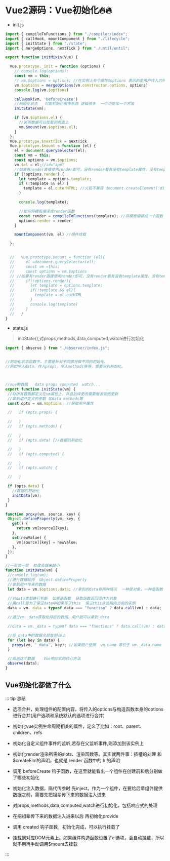 # Vue2源码：Vue初始化🔥🔥

- init.js
```js
import { compileToFunctions } from "./compiler/index";
import { callHook, mountComponent } from "./lifecycle";
import { initState } from "./state";
import { mergeOptions, nextTick } from "./until/until";

export function initMixin(Vue) {

  Vue.prototype._init = function (options) {
    // console.log(options);
    const vm = this;
    // vm.$options = options; //在实例上有个属性$options 表示的是用户传入的所有属性
    vm.$options = mergeOptions(vm.constructor.options, options)
    console.log(vm.$options)

    callHook(vm, 'beforeCreate')
    //初始化状态   可能初始化很多东西 逻辑很多  一个功能写一个方法
    initState(vm);

    if (vm.$options.el) {
      //说明数据可以挂载到页面上
      vm.$mount(vm.$options.el);
    }
  };
  Vue.prototype.$nextTick = nextTick
  Vue.prototype.$mount = function (el) {
    el = document.querySelector(el);
    const vm = this;
    const options = vm.$options;
    vm.$el = el;//id="app"
    //如果有render直接使用render即可，没有render看有没有template属性，没有template就接着找外部模板
    if (!options.render) {
      let template = options.template;
      if (!template && el) {
        template = el.outerHTML; //火狐不兼容 document.createElement('div').appendChild('app').innerHTML
      }

      console.log(template);

      //如何将模板编译成render函数
      const render = compileToFunctions(template); //将模板编译成一个函数
      options.render = render;
    }

    mountComponent(vm, el) //组件挂载  

  };


  //   Vue.prototype.$mount = function (el){
  //     el =document.querySelector(el);
  //     const vm =this;
  //     const options = vm.$options
  // //如果有render直接使用render即可，没有render看有没有template属性，没有template就接着找外部模板
  //     if(!options.render){
  //       let template = options.template;
  //       if(!template && el){
  //         template = el.outHTML
  //       }
  //       console.log(template)
  //     }
  //   }
}

```

 - state.js
  > initState(),对props,methods,data,computed,watch进行初始化

 ```js 
 import { observe } from "./observer/index.js";


//初始化状态函数中，主要是针对不同情况做不同的初始化。
//例如传入data，传入props，传入methods等等，需要分别初始化。



//vue的数据   data props computed  watch...
export function initState(vm) {
  //将所有数据都定义在vm属性上，并且后续更改需要触发视图更新
  //拿到用户定义的参数 如data methods等
  const opts = vm.$options; //获取用户属性

  //   if (opts.props) {

  //   }
  //   if (opts.methods) {

  //   }
  //   if (opts.data) {//数据的初始化

  //   }
  //   if (opts.computed) {

  //   }
  //   if (opts.watch) {

  //   }

  if (opts.data) {
    //数据的初始化
    initData(vm);
  }
}

function proxy(vm, source, key) {
  Object.defineProperty(vm, key, {
    get() {
      return vm[source][key];
    },
    set(newValue) {
      vm[source][key] = newValue;
    },
  });
}

//一层套一层  粒度会越来越小
function initData(vm) {
  //console.log(vm);
  //进行数据劫持  Object.defineProperty
  //拿到用户传来的数据
  let data = vm.$options.data; //拿到的data有两种情况  一种是对象，一种是函数 根实例可以是对象，可以是函数，组件中data必须是函数
  
  //对data类型进行判断  如果是函数  获取函数返回值作为对象
  //用call是为了保证date中如果写了this  保证this永远指向当前的实例
  data = vm._data = typeof data === "function" ? data.call(vm) : data;

  //通过vm._data获取劫持后的数据，用户就可以拿到_data

  //data = vm._data = typeof data === "functions" ? data.call(vm) : data;这样很麻烦   所以就需要代理

  //将_data中的数据全部放到vm上
  for (let key in data) {
    proxy(vm, '_data', key); //如果用户使用  vm.name 等价于 vm._data.name
  }

  //观测这个数据    Vue响应式的核心方法
  observe(data);
}


 ```

 ## Vue初始化都做了什么

 ::: tip 总结

- 选项合并，处理组件的配置内容，将传入的options与构造函数本身的options进行合并(用户选项和系统默认的选项进行合并)

- 初始化vue实例生命周期相关的属性，定义了比如：root、parent、children、refs


- 初始化自定义组件事件的监听,若存在父监听事件,则添加到该实例上

- 初始化render渲染所需的slots、渲染函数等。其实就两件事：插槽的处理 和 $createElm的声明，也就是 render 函数中的 h 的声明

- 调用 beforeCreate 钩子函数，在这里就能看出一个组件在创建前和后分别做了哪些初始化

- 初始化注入数据，隔代传参时 先inject。作为一个组件，在要给后辈组件提供数据之前，需要先把祖辈传下来的数据注入进来

- 对props,methods,data,computed,watch进行初始化，包括响应式的处理

- 在把祖辈传下来的数据注入进来以后 再初始化provide

- 调用 created 钩子函数，初始化完成，可以执行挂载了

- 挂载到对应DOM元素上。如果组件构造函数设置了el选项，会自动挂载，所以就不用再手动调用$mount去挂载

 :::

